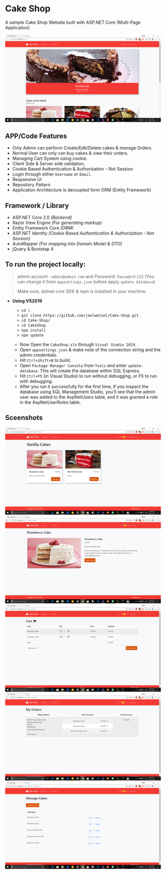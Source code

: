 # Cake Shop

A sample Cake Shop Website built with ASP.NET Core (Multi-Page Application)

![screenshot1](./screenshots/screenshot1.png)

## APP/Code Features 
- Only Admin can perform Create/Edit/Delete cakes & manage Orders.
- Normal User can only can buy cakes & view their orders.
- Managing Cart System using cookie.
- Client Side & Server side validation,
- Cookie Based Authentication & Authorization - Not Session
- Login through either `Username` or `Email`.
- Responsive UI
- Repository Pattern 
- Application Architecture is decoupled form ORM (Entity Framework)

## Framework / Library 
- ASP.NET Core 2.0 *(Backend)*
- Razor View Engine *(For generating markup)*
- Entity Framework Core *(ORM)*
- ASP.NET Identity *(Cookie Based Authentication & Authorization - Not Session)*
- AutoMapper *(For mapping into Domain Model & DTO)*
- jQuery & Bootstap 4

## To run the project locally:
   > admin account : `admin@admin.com` and Password: `Passw@rd!123` (You can change it from `appsettings.json` before apply `update database`)

   > Make sure, dotnet core SDK & npm is installed in your machine.

- **Using VS2019**
     ``` 
       > cd \
       > git clone https://github.com/joelwetzel/Cake-Shop.git
       > cd Cake-Shop/
       > cd CakeShop
       > npm install
       > npm update
    ```
    - Now Open the `CakeShop.sln` through `Visual Studio 2019`.
    - Open `appsettings.json` & make note of the connection string and the admin credentials.
    - Hit `Ctrl+Shift+B` to build.
    - Open `Package Manager Console` from `Tools` and enter `update-database`.  This will create the database within SQL Express.
    - Hit `Ctrl+F5` (in Visual Studio) to run without debugging, or F5 to run with debugging.
    - After you run it successfully for the first time, if you inspect the database using SQL Management Studio, you'll see that the admin user was added to the AspNetUsers table, and it was granted a role in the AspNetUserRoles table.


## Sceenshots
![screenshot2](./screenshots/screenshot2.png)
![screenshot3](./screenshots/screenshot3.png)
![screenshot4](./screenshots/screenshot4.png)
![screenshot5](./screenshots/screenshot5.png)
![screenshot6](./screenshots/screenshot6.png)

